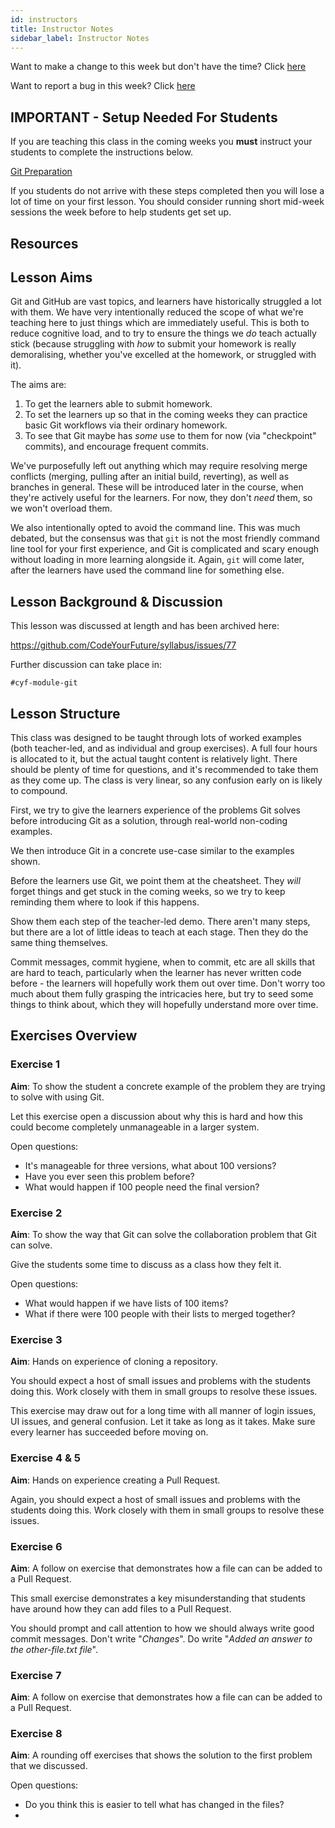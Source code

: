```yaml
---
id: instructors
title: Instructor Notes
sidebar_label: Instructor Notes
---
```


Want to make a change to this week but don't have the time? Click [here](https://github.com/CodeYourFuture/syllabus/issues/new?assignees=&labels=enhancement&template=change-request.md&title=)

Want to report a bug in this week? Click [here](https://github.com/CodeYourFuture/syllabus/issues/new?assignees=&labels=bug&template=bug-report.md&title=)

## IMPORTANT - Setup Needed For Students

If you are teaching this class in the coming weeks you **must** instruct your students to complete the instructions below.

[Git Preparation](./preparation)

If you students do not arrive with these steps completed then you will lose a lot of time on your first lesson. You should consider running short mid-week sessions the week before to help students get set up.

## Resources

## Lesson Aims

Git and GitHub are vast topics, and learners have historically struggled a lot with them. We have very intentionally reduced the scope of what we're teaching here to just things which are immediately useful. This is both to reduce cognitive load, and to try to ensure the things we _do_ teach actually stick (because struggling with _how_ to submit your homework is really demoralising, whether you've excelled at the homework, or struggled with it).

The aims are:

1. To get the learners able to submit homework.
2. To set the learners up so that in the coming weeks they can practice basic Git workflows via their ordinary homework.
3. To see that Git maybe has _some_ use to them for now (via "checkpoint" commits), and encourage frequent commits.

We've purposefully left out anything which may require resolving merge conflicts (merging, pulling after an initial build, reverting), as well as branches in general. These will be introduced later in the course, when they're actively useful for the learners. For now, they don't _need_ them, so we won't overload them.

We also intentionally opted to avoid the command line. This was much debated, but the consensus was that `git` is not the most friendly command line tool for your first experience, and Git is complicated and scary enough without loading in more learning alongside it. Again, `git` will come later, after the learners have used the command line for something else.

## Lesson Background & Discussion

This lesson was discussed at length and has been archived here:

https://github.com/CodeYourFuture/syllabus/issues/77

Further discussion can take place in:

`#cyf-module-git`

## Lesson Structure

This class was designed to be taught through lots of worked examples (both teacher-led, and as individual and group exercises). A full four hours is allocated to it, but the actual taught content is relatively light. There should be plenty of time for questions, and it's recommended to take them as they come up. The class is very linear, so any confusion early on is likely to compound.

First, we try to give the learners experience of the problems Git solves before introducing Git as a solution, through real-world non-coding examples.

We then introduce Git in a concrete use-case similar to the examples shown.

Before the learners use Git, we point them at the cheatsheet. They _will_ forget things and get stuck in the coming weeks, so we try to keep reminding them where to look if this happens.

Show them each step of the teacher-led demo. There aren't many steps, but there are a lot of little ideas to teach at each stage. Then they do the same thing themselves.

Commit messages, commit hygiene, when to commit, etc are all skills that are hard to teach, particularly when the learner has never written code before - the learners will hopefully work them out over time. Don't worry too much about them fully grasping the intricacies here, but try to seed some things to think about, which they will hopefully understand more over time.

## Exercises Overview

### Exercise 1

**Aim**: To show the student a concrete example of the problem they are trying to solve with using Git.

Let this exercise open a discussion about why this is hard and how this could become completely unmanageable in a larger system.

Open questions:

- It's manageable for three versions, what about 100 versions?
- Have you ever seen this problem before?
- What would happen if 100 people need the final version?

### Exercise 2

**Aim**: To show the way that Git can solve the collaboration problem that Git can solve.

Give the students some time to discuss as a class how they felt it.

Open questions:

- What would happen if we have lists of 100 items?
- What if there were 100 people with their lists to merged together?

### Exercise 3

**Aim**: Hands on experience of cloning a repository.

You should expect a host of small issues and problems with the students doing this. Work closely with them in small groups to resolve these issues.

This exercise may draw out for a long time with all manner of login issues, UI issues, and general confusion. Let it take as long as it takes. Make sure every learner has succeeded before moving on.

### Exercise 4 & 5

**Aim**: Hands on experience creating a Pull Request.

Again, you should expect a host of small issues and problems with the students doing this. Work closely with them in small groups to resolve these issues.

### Exercise 6

**Aim**: A follow on exercise that demonstrates how a file can can be added to a Pull Request.

This small exercise demonstrates a key misunderstanding that students have around how they can add files to a Pull Request.

You should prompt and call attention to how we should always write good commit messages. Don't write "_Changes_". Do write "_Added an answer to the other-file.txt file_".

### Exercise 7

**Aim**: A follow on exercise that demonstrates how a file can can be added to a Pull Request.

### Exercise 8

**Aim**: A rounding off exercises that shows the solution to the first problem that we discussed.

Open questions:

- Do you think this is easier to tell what has changed in the files?
-
